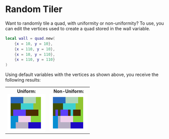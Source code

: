 # Random Tiler
Want to randomly tile a quad, with uniformity or non-uniformity?
To use, you can edit the vertices used to create a quad stored in the wall variable.
```lua
local wall = quad.new(
    {x = 10, y = 10},
    {x = 110, y = 10},
    {x = 10, y = 110},
    {x = 110, y = 110}
)
```

Using default variables with the vertices as shown above, you receive the following results:<br>
<table>
  <th>
    <div>
      <b>Uniform:<b>
      <br>
      <img src="https://raw.githubusercontent.com/Thomasssb1/random-tiler/main/wall.png"/>
    </div>
  </th>
  <th>
    <div>
      <b>Non-Uniform:<b>
      <br>
      <img src="https://raw.githubusercontent.com/Thomasssb1/random-tiler/main/wall2.png"/>
    </div>
  </th>
</div>
